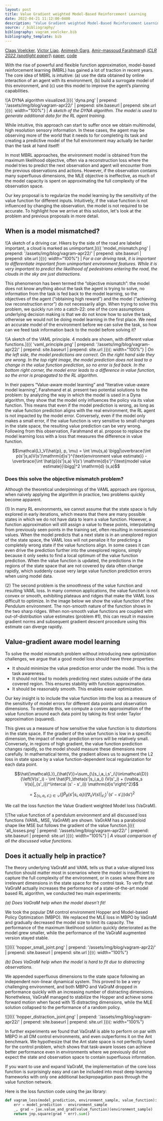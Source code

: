 ```yaml
---
layout: post
title: Value Gradient weighted Model-Based Reinforcement Learning
date: 2022-04-21 11:12:00-0400
description: "Value Gradient weighted Model-Based Reinforcement Learning presented at ICLR 2022"
source: /_bibliography/
bibliography: vagram_voelcker.bib
bibliography_template: bib
---
```

<script src="https://cdn.mathjax.org/mathjax/latest/MathJax.js?config=TeX-AMS-MML_HTMLorMML" type="text/javascript"></script>

[Claas Voelcker](https://cvoelcker.de), [Victor Liao](https://victorliao.com/), [Animesh Garg](https://animesh.garg.tech/), [Amir-massoud Farahmand](https://sologen.net)\\
*[ICLR 2022 (spotlight paper)](https://iclr.cc/)*\\
[paper](https://openreview.net/pdf?id=4-D6CZkRXxI), [code](https://github.com/pairlab/vagram)


With the rise of powerful and flexible function approximation, model-based reinforcement learning (MBRL) has gained a lot of traction in recent years. The core idea of MBRL is intuitive: (a) use the data obtained by online interaction of an agent with its environment, (b) build a surrogate model of this environment, and (c) use this model to improve the agent’s planning capabilities. 


![A DYNA algorithm visualized.]({{ 'dyna.png' | prepend: '/assets/img/blog/vagram-apr22/' | prepend: site.baseurl | prepend: site.url }}){: width="100%"} | *A sketch of the DYNA algorithm. The model is used to generate additional data for the RL agent training.*

While intuitive, this approach can start to suffer once we obtain multimodal, high resolution sensory information. In these cases, the agent may be observing more of the world that it needs to for completing its task and creating a predictive model of the full environment may actually be harder than the task at hand itself!

In most MBRL approaches, the environment model is obtained from the maximum likelihood objective, often via a reconstruction loss where the model tries to predict the next observation and agent will encounter from the previous observations and actions. However, if the observation contains many superfluous dimensions, the MLE objective is ineffective, as much of the model capacity  is spent on approximating the full complexity of the observation space.

Our key proposal is to regularize the model learning by the sensitivity of the value function for different inputs. Intuitively, if the value function is not influenced by changing the observation, the model is not required to be accurate. To highlight how we arrive at this solution, let's look at the problem and previous proposals in more detail.

## When is a model mismatched?


![A sketch of a driving car. Hikers by the side of the road are labeled important, a cloud is marked as unimportant.]({{ 'model_mismatch.png' | prepend: '/assets/img/blog/vagram-apr22/' | prepend: site.baseurl | prepend: site.url }}){: width="100%"} | *For a car driving task, it is important to differentiate important from unimportant environment features. While it is very important to predict the likelihood of pedestrians entering the road, the clouds in the sky are just distractions.*

This phenomenon has been termed the “objective mismatch”: the model does not know anything about the task the agent is trying to solve, no information from the task is fed back to the model learning, so the objectives of the agent (“obtaining high reward”) and the model (“achieving low reconstruction error”) do not necessarily align. When trying to solve this problem, we quickly run into a catch-22: one of the core assumptions underlying decision making is that we do not know how to solve the task, otherwise we would not be doing model learning in the first place. We need an accurate model of the environment before we can solve the task, so how can we feed task information back to the model before solving it?


![A sketch of the VAML principle. 4 models are shown, with different value functions.]({{ 'vaml_principle.png' | prepend: '/assets/img/blog/vagram-apr22/' | prepend: site.baseurl | prepend: site.url }}){: width="100%"} | *On the left side, the model predictions are correct. On the right hand side they are wrong. In the top right image, the model prediction does not lead to a change in the value function prediction, so no error is fed back. In the bottom right corner, the model error leads to a difference in value function, so the error is propagated to the RL algorithm.*

In their papers “Value-aware model learning” and “Iterative value-aware model learning”, Farahmand et al. present two potential solutions to the problem: by analyzing the way in which the model is used in a Dyna algorithm, they show that the model only influences the policy via its value function. This means that even if the model prediction is wrong, as long as the value function prediction aligns with the real environment, the RL agent is not impacted by the model error. Conversely, even if the model only makes a small error, if the value function is very sensitive to small changes in the state space, the resulting value prediction can be very wrong. Following from this observation, Farahmand et al. propose to replace the model learning loss with a loss that measures the difference in value function.

$$\mathcal{L}_V(\hat{p}, p, \mu) = \int \mu(s,a) \bigg|\overbrace{\int p(s'|s,a)V(s')\mathrm{d}s'}^{\text{environment value estimate}}  - \overbrace{\int \hat{p}(s'|s,a) V(s') \mathrm{d}s'}^{\text{model value estimate}}\bigg|^2 \mathrm{d} (s,a)$$

### Does this solve the objective mismatch problem?


Although the theoretical underpinnings of the VAML approach are rigorous, when naively applying the algorithm in practice, two problems quickly become apparent. 

(1) In many RL environments, we cannot assume that the state space is fully explored in early iterations, which means that there are many possible states in which we do not have data to learn a value function. However, a function approximation will still assign a value to these points, interpolating from previously seen points in the training set, often resulting in nonsensical values. When the model predicts that a next state is in an unexplored region of the state space, the VAML loss will not penalize it for predicting a completely wrong state if the value functions align. In some cases it can even drive the prediction further into the unexplored regions, simply because it only seeks to find a local optimum of the value function prediction. When the value function is updated, the predictions in the regions of the state space that are not covered by data often change rapidly, which suddenly cause very large value function prediction errors when using model data.

(2) The second problem is the smoothness of the value function and resulting VAML loss. In many common applications, the value function is not convex or smooth, exhibiting plateaus and ridges that make the VAML loss difficult to optimize. In the image below we show the value function of the Pendulum environment. The non-smooth nature of the function shows in the two sharp ridges. When non-smooth value functions are coupled with out-of-distribution value estimates (problem #1), this can result in massive gradient norms and subsequent gradient descent procedure using this estimate can diverge rapidly.

## Value-gradient aware model learning


To solve the model mismatch problem without introducing new optimization challenges, we argue that a good model loss should have three properties:

* It should minimize the value prediction error under the model. This is the task awareness.
* It should not lead to models predicting next states outside of the data covered region. This ensures stability with function approximation.
* It should be reasonably smooth. This enables easier optimization.

Our key insight is to include the value function into the loss as a measure of the sensitivity of model errors for different data points and observation dimensions. To estimate this, we compute a convex approximation of the value function around each data point by taking its first order Taylor approximation (squared).

This gives us a measure of how sensitive the value function is to distortions in the state space. If the gradient of the value function is low in a specific dimension, the impact of model prediction errors will be relatively small. Conversely, in regions of high gradient, the value function prediction changes rapidly, so the model should measure these dimensions more carefully. In mathematical terms, the gradient allows us to augment the L2 loss in state space by a value function-dependent local regularization for each data point. 

$$\hat{\mathcal{L}}_{\hat{V}}=\sum_{\{s_i,a_i,s'_i\}\in\mathcal{D}}{\left(V(s'_i) - \int \hat{P}_\theta(s'|s_i,a_i) (V(s'_i) + (\nabla_s V(s)|_{s'_i})^\intercal (s' - s'_i)) \mathrm{d}s'\right)^2}$$

$$=\sum_{\{s_i,a_i,s'_i\}\in\mathcal{D}} {\left(\int \hat{P}_\theta(s'|s_i,a_i) \left((\nabla_s V(s)|_{s'_i})^\intercal(s' - s'_i) \right) \mathrm{d}s'\right)^2}$$



We call the loss function the Value Gradient weighted Model loss (VaGraM).

![The value function of a pendulum environment and all discussed loss functions (VAML, MSE, VaGrAM) are shown. VaGrAM has a paraboloid shape like MSE but follows the gradient of the value function.]({{ 'all_losses.png' | prepend: '/assets/img/blog/vagram-apr22/' | prepend: site.baseurl | prepend: site.url }}){: width="100%"} | *A visual comparison of all the discussed value functions.*

## Does it actually help in practice?

The theory underlying VaGraM and VAML tells us that a value-aligned loss function should matter most in scenarios where the model is insufficient to capture the full complexity of the environment, or in cases where there are irrelevant dimensions in the state space for the control task. To verify that VaGraM actually increases the performance of a state-of-the-art model based RL algorithm, we conducted two main experiments: 

_(a) Does VaGraM help when the model doesn’t fit!_

We took the popular DM control environment Hopper and Model-based Policy Optimization (MBPO). We replaced the MLE loss in MBPO by VaGraM and gradually decreased the model size to limit its capacity. The performance of the maximum likelihood solution quickly deteriorated as the model grew smaller, while the performance of the VaGraM augmented version stayed stable.

![]({{ 'hopper_small_joint.png' | prepend: '/assets/img/blog/vagram-apr22/' | prepend: site.baseurl | prepend: site.url }}){: width="100%"}

_(b) Does VaGraM help when the model is hard to fit due to distracting observations._

We appended superfluous dimensions to the state space following an independent non-linear dynamical system. This proved to be a very challenging environment, and both MBPO and VaGraM dropped in performance quickly with an increasing number of distracting dimensions. Nonetheless, VaGraM managed to stabilize the Hopper and achieve some forward motion when faced with 15 distracting dimensions, while the MLE solution collapsed to the performance of a random policy.

![]({{ 'hopper_distraction_joint.png' | prepend: '/assets/img/blog/vagram-apr22/' | prepend: site.baseurl | prepend: site.url }}){: width="100%"}

In further experiments we found that VaGraM is able to perform on par with MBPO in all DM control environments, and even outperforms it on the Ant benchmark. We hypothesize that the Ant state space is not perfectly tuned for the control problem, which shows that task-aware losses can achieve better performance even in environments where we previously did not expect the state and observation space to contain superfluous information.

If you want to use and expand VaGraM, the implementation of the core loss function is surprisingly easy and can be included into most deep learning frameworks with only one additional backpropagation pass through the value function network.

Here is the loss function code using the jax library:
```python
def vagram_loss(model_prediction, environment_sample, value_function):
    err = model_prediction - environment_sample
    _, grad = jax.value_and_grad(value_function)(environment_sample)
    return jnp.square(grad * err).sum()
```


